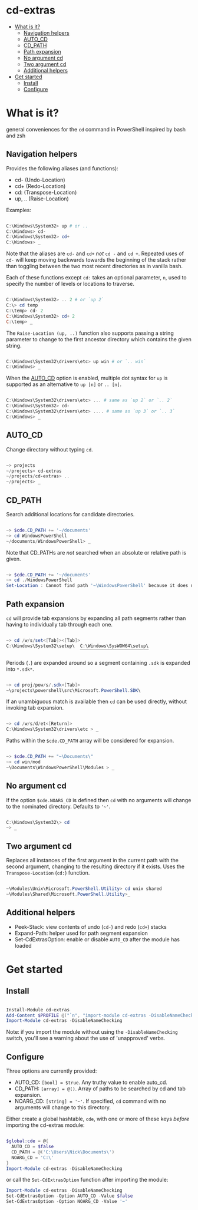 cd-extras
===

* [What is it?](#what-is-it)
  * [Navigation helpers](#navigation-helpers)
  * [AUTO_CD](#auto_cd)
  * [CD_PATH](#cd_path)
  * [Path expansion](#path_expansion)
  * [No argument cd](#no-argument-cd)
  * [Two argument cd](#two-argument-cd)
  * [Additional helpers](#additional-helpers)
* [Get started](#get-started)
  * [Install](#install)
  * [Configure](#configure)

What is it?
==========
general conveniences for the `cd` command in PowerShell inspired by bash and zsh

Navigation helpers
---------

Provides the following aliases (and functions):

* cd- (Undo-Location)
* cd+ (Redo-Location)
* cd: (Transpose-Location)
* up, .. (Raise-Location)

Examples:

```powershell

C:\Windows\System32> up # or ..
C:\Windows> cd-
C:\Windows\System32> cd+
C:\Windows> _
```

Note that the aliases are `cd-` and `cd+` *not* `cd -` and `cd +`. Repeated uses of `cd-` will keep moving backwards towards the beginning of the stack rather than toggling between the two most recent directories as in vanilla bash.

Each of these functions except `cd:` takes an optional parameter, `n`, used to specify the number of levels
or locations to traverse.

```powershell

C:\Windows\System32> .. 2 # or `up 2`
C:\> cd temp
C:\temp> cd- 2
C:\Windows\System32> cd+ 2
C:\temp> _
```

The `Raise-Location (up, ..)` function also supports passing a string parameter to change to the first ancestor directory which contains the given string.

```powershell

C:\Windows\System32\drivers\etc> up win # or `.. win`
C:\Windows> _
```

When the [AUTO_CD](#auto_cd) option is enabled, multiple dot syntax for `up` is supported as an alternative to `up [n]` or `.. [n]`.

```powershell

C:\Windows\System32\drivers\etc> ... # same as `up 2` or `.. 2`
C:\Windows\System32> cd-
C:\Windows\System32\drivers\etc> .... # same as `up 3` or `.. 3`
C:\Windows> _
```

AUTO_CD
-------

Change directory without typing `cd`.

```powershell

~> projects
~/projects> cd-extras
~/projects/cd-extras> ..
~/projects> _
```

CD_PATH
--------

Search additional locations for candidate directories.

```powershell

~> $cde.CD_PATH += '~/documents'
~> cd WindowsPowerShell
~/documents/WindowsPowerShell> _
```

Note that CD_PATHs are _not_ searched when an absolute or relative path is given.

```powershell

~> $cde.CD_PATH += '~/documents'
~> cd ./WindowsPowerShell
Set-Location : Cannot find path '~\WindowsPowerShell' because it does not exist.
```

Path expansion
-----------

`cd` will provide tab expansions by expanding all path segments rather than having to individually tab through each one.

```powershell

~> cd /w/s/set<[Tab]><[Tab]>
C:\Windows\System32\setup\  C:\Windows\SysWOW64\setup\
                            ‾‾‾‾‾‾‾‾‾‾‾‾‾‾‾‾‾‾‾‾‾‾‾‾‾‾
```

Periods (`.`) are expanded around so a segment containing `.sdk` is expanded into `*.sdk*`.

```powershell

~> cd proj/pow/s/.sdk<[Tab]>
~\projects\powershell\src\Microsoft.PowerShell.SDK\
```

If an unambiguous match is available then `cd` can be used directly, without invoking tab expansion.

```powershell

~> cd /w/s/d/et<[Return]>
C:\Windows\System32\drivers\etc > _
```

Paths within the `$cde.CD_PATH` array will be considered for expansion.

```powershell

~> $cde.CD_PATH += "~\Documents\"
~> cd win/mod
~\Documents\WindowsPowerShell\Modules > _
```

No argument cd
----------

If the option `$cde.NOARG_CD` is defined then `cd` with no arguments will change to the nominated directory. Defaults to `'~'`.

```powershell

C:\Windows\System32\> cd
~> _
```

Two argument cd
----------

Replaces all instances of the first argument in the current path with the second argument,
changing to the resulting directory if it exists. Uses the `Transpose-Location` (`cd:`) function.

```powershell

~\Modules\Unix\Microsoft.PowerShell.Utility> cd unix shared
~\Modules\Shared\Microsoft.PowerShell.Utility>_
```

Additional helpers
---------

* Peek-Stack: view contents of undo (`cd-`) and redo (`cd+`) stacks
* Expand-Path: helper used for path segment expansion
* Set-CdExtrasOption: enable or disable `AUTO_CD` after the module has loaded

Get started
=======

Install
-------

```powershell

Install-Module cd-extras
Add-Content $PROFILE @("`n", "import-module cd-extras -DisableNameChecking")
Import-Module cd-extras -DisableNameChecking
```

Note: if you import the module without using the `-DisableNameChecking` switch, you'll see a warning about
the use of 'unapproved' verbs.

Configure
--------

Three options are currently provided:

* AUTO_CD: `[bool] = $true`. Any truthy value to enable auto_cd.
* CD_PATH: `[array] = @()`. Array of paths to be searched by cd and tab expansion.
* NOARG_CD: `[string] = '~'`. If specified, `cd` command with no arguments will change to this directory.

Either create a global hashtable, `cde`, with one or more of these keys _before_ importing the cd-extras module:

```powershell

$global:cde = @{
  AUTO_CD = $false
  CD_PATH = @('C:\Users\Nick\Documents\')
  NOARG_CD = 'C:\'
}
Import-Module cd-extras -DisableNameChecking
```

or call the `Set-CdExtrasOption` function after importing the module:

```powershell
Import-Module cd-extras -DisableNameChecking
Set-CdExtrasOption -Option AUTO_CD -Value $false
Set-CdExtrasOption -Option NOARG_CD -Value '~'
```